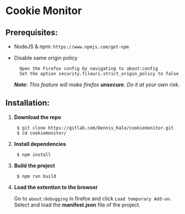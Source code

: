 # Cookie Monitor #

## Prerequisites: ##
- NodeJS & npm: ```https://www.npmjs.com/get-npm ```

- Disable same origin policy         

        Open the Firefox config by navigating to about:config
        Set the option security.fileuri.strict_origin_policy to false
        
  <i><b>Note:</b> This feature will make firefox <b>unsecure</b>. Do it at your own risk.</i>
## Installation: ##
1. <b> Download the repo </b>

        $ git clone https://gitlab.com/Dennis_Kalo/cookiemonitor.git
        $ cd cookiemonitor/

2. <b> Install dependencies </b>
    
        $ npm install

3. <b> Build the project </b> 

        $ npm run build

4. <b> Load the extention to the browser </b>
    
    Go to ``` about:debugging ``` in firefox and click ``` Load temporary Add-on ```.<br>
    Select and load the <b>manifest.json</b> file of the project.
